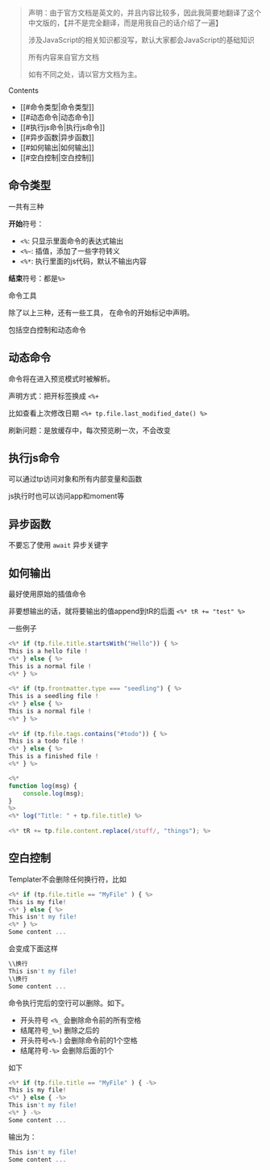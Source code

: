 


> 声明：由于官方文档是英文的，并且内容比较多，因此我简要地翻译了这个中文版的，【并不是完全翻译，而是用我自己的话介绍了一遍】
> 
> 涉及JavaScript的相关知识都没写，默认大家都会JavaScript的基础知识
> 
> 所有内容来自官方文档
> 
> 如有不同之处，请以官方文档为主。


Contents

- [[#命令类型|命令类型]]
- [[#动态命令|动态命令]]
- [[#执行js命令|执行js命令]]
- [[#异步函数|异步函数]]
- [[#如何输出|如何输出]]
- [[#空白控制|空白控制]]


## 命令类型

一共有三种

**开始**符号：
-   `<%`: 只显示里面命令的表达式输出
-   `<%~`: 插值，添加了一些字符转义
-   `<%*`: 执行里面的js代码，默认不输出内容

**结束**符号：都是`%>`

命令工具

除了以上三种，还有一些工具， 在命令的开始标记中声明。

包括空白控制和动态命令

## 动态命令

命令将在进入预览模式时被解析。

声明方式：把开标签换成 `<%+`

比如查看上次修改日期 `<%+ tp.file.last_modified_date() %>` 

刷新问题：是放缓存中，每次预览刷一次，不会改变

## 执行js命令

可以通过tp访问对象和所有内部变量和函数

js执行时也可以访问app和moment等

## 异步函数

不要忘了使用 `await` 异步关键字

## 如何输出

最好使用原始的插值命令

非要想输出的话，就将要输出的值append到tR的后面  `<%* tR += "test" %>` 

一些例子

```js
<%* if (tp.file.title.startsWith("Hello")) { %>
This is a hello file !
<%* } else { %>
This is a normal file !
<%* } %>
    
<%* if (tp.frontmatter.type === "seedling") { %>
This is a seedling file !
<%* } else { %>
This is a normal file !
<%* } %>
    
<%* if (tp.file.tags.contains("#todo")) { %>
This is a todo file !
<%* } else { %>
This is a finished file !
<%* } %>

<%*
function log(msg) {
    console.log(msg);
}
%>
<%* log("Title: " + tp.file.title) %>
    
<%* tR += tp.file.content.replace(/stuff/, "things"); %>
```

## 空白控制

Templater不会删除任何换行符，比如

```js
<%* if (tp.file.title == "MyFile" ) { %>
This is my file!
<%* } else { %>
This isn't my file!
<%* } %>
Some content ...

```

会变成下面这样

```js
\\换行
This isn't my file!
\\换行
Some content ...
```

命令执行完后的空行可以删除。如下。


-   开头符号 `<%_` 会删除命令前的所有空格
-   结尾符号`_%>`)  删除之后的
-   开头符号`<%-`) 会删除命令前的1个空格
-   结尾符号`-%>` 会删除后面的1个

如下
```js
<%* if (tp.file.title == "MyFile" ) { -%>
This is my file!
<%* } else { -%>
This isn't my file!
<%* } -%>
Some content ...
```

输出为：

```js
This isn't my file!
Some content ...
```